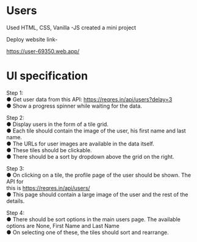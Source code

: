 # Users
Used HTML, CSS, Vanilla -JS created a mini project


Deploy website link-

https://user-69350.web.app/



# UI specification

Step 1:<br/>
● Get user data from this API: https://reqres.in/api/users?delay=3 <br/>
● Show a progress spinner while waiting for the data.<br/>


Step 2:<br/>
● Display users in the form of a tile grid.<br/>
● Each tile should contain the image of the user, his first name and last name.<br/>
● The URLs for user images are available in the data itself.<br/>
● These tiles should be clickable.<br/>
● There should be a sort by dropdown above the grid on the right.<br/>


Step 3:<br/>
● On clicking on a tile, the profile page of the user should be shown. The API for<br/>
this is https://reqres.in/api/users/<id><br/>
● This page should contain a large image of the user and the rest of the details.<br/>


Step 4:<br/>
● There should be sort options in the main users page. The available options are
None, First Name and Last Name<br/>
● On selecting one of these, the tiles should sort and rearrange.<br/>
